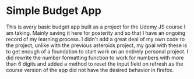 # Simple Budget App

This is avery basic budget app built as a project for the Udemy JS course I am taking. Mainly saving it here for posterity and so that I have an ongoing record of my learning process. I didn't add a great deal of my own code to the project, unlike with the previous asteroids project, my goal with these is to get enough of a foundation to start work on an entirely personal project. I did rewrite the number formatting function to work for numbers with more than 6 digits and added a method to reset the input field on refresh as the course version of the app did not have the desired behavior in firefox. 